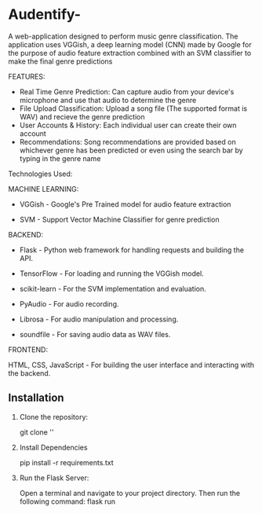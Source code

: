 # Audentify-
A web-application designed to perform music genre classification. The application uses VGGish, a deep learning model (CNN) made by Google for the purpose of audio feature extraction combined with an SVM classifier to make the final genre predictions

FEATURES:
- Real Time Genre Prediction: Can capture audio from your device's microphone and use that audio to determine the genre
- File Upload Classification: Upload a song file (The supported format is WAV) and recieve the genre prediction
- User Accounts & History: Each individual user can create their own account
- Recommendations: Song recommendations are provided based on whichever genre has been predicted or even using the search bar by typing in the genre name

Technologies Used:

MACHINE LEARNING:

- VGGish - Google's Pre Trained model for audio feature extraction

- SVM - Support Vector Machine Classifier for genre prediction

BACKEND:

- Flask - Python web framework for handling requests and building the API.

- TensorFlow - For loading and running the VGGish model.

- scikit-learn - For the SVM implementation and evaluation.

- PyAudio - For audio recording.

- Librosa - For audio manipulation and processing.

- soundfile - For saving audio data as WAV files.

FRONTEND:

HTML, CSS, JavaScript - For building the user interface and interacting with the backend.

## Installation

1. Clone the repository:

      git clone '<your-repository-url>' 
   
2. Install Dependencies

      pip install -r requirements.txt 

3. Run the Flask Server:

      Open a terminal and navigate to your project directory. Then run the following command:
      flask run
